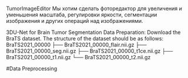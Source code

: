 TumorImageEditor
Мы хотим сделать фоторедактор для увеличения и уменьшения масштаба, регулировки яркости, сегментации изображения и других операций над изображениями.

3DU-Net for Brain Tumor Segmentation
Data Preparation:
Download the BraTS dataset. The structure of the dataset should be as follows:
BraTS2021_00000
├── BraTS2021_00000_flair.nii.gz
├── BraTS2021_00000_seg.nii.gz
├── BraTS2021_00000_t1ce.nii.gz
├── BraTS2021_00000_t1.nii.gz
└── BraTS2021_00000_t2.nii.gz

#Data Preprocessing
